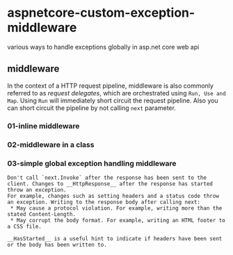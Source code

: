 # aspnetcore-custom-exception-middleware
various ways to handle exceptions globally in asp.net core web api 

## middleware
In the context of a HTTP request pipeline, middleware is also commonly referred to as _request delegates_, which are orchestrated using `Run, Use and Map`. Using `Run` will immediately short circuit the request pipeline. 
Also you can short circuit the pipeline by not calling `next` parameter.

### 01-inline middleware
### 02-middleware in a class
### 03-simple global exception handling middleware

    Don't call `next.Invoke` after the response has been sent to the client. Changes to __HttpResponse__ after the response has started throw an exception. 
    For example, changes such as setting headers and a status code throw an exception. Writing to the response body after calling next:
     * May cause a protocol violation. For example, writing more than the stated Content-Length.
     * May corrupt the body format. For example, writing an HTML footer to a CSS file.

    __HasStarted__ is a useful hint to indicate if headers have been sent or the body has been written to.
